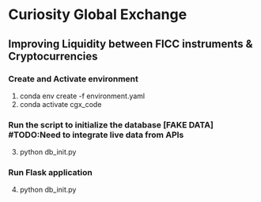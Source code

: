 # Curiosity Global Exchange  
## Improving Liquidity between FICC instruments & Cryptocurrencies

### Create and Activate environment 
1) conda env create -f environment.yaml
2) conda activate cgx_code

### Run the script to initialize the database [FAKE DATA] #TODO:Need to integrate live data from APIs
3) python db_init.py

### Run Flask application

4) python db_init.py